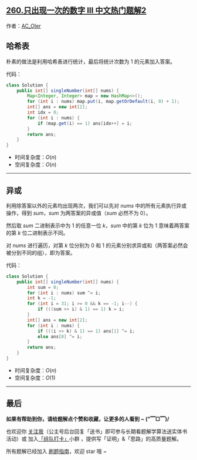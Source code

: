 ## [260.只出现一次的数字 III 中文热门题解2](https://leetcode.cn/problems/single-number-iii/solutions/100000/gong-shui-san-xie-yi-ti-shuang-jie-ha-xi-zgi4)

作者：[AC_OIer](https://leetcode.cn/u/AC_OIer)
## 哈希表

朴素的做法是利用哈希表进行统计，最后将统计次数为 $1$ 的元素加入答案。

代码：
```Java []
class Solution {
    public int[] singleNumber(int[] nums) {
        Map<Integer, Integer> map = new HashMap<>();
        for (int i : nums) map.put(i, map.getOrDefault(i, 0) + 1);
        int[] ans = new int[2];
        int idx = 0;
        for (int i : nums) {
            if (map.get(i) == 1) ans[idx++] = i;
        }
        return ans;
    }
}
```
* 时间复杂度：$O(n)$
* 空间复杂度：$O(n)$

---

## 异或

利用除答案以外的元素均出现两次，我们可以先对 $nums$ 中的所有元素执行异或操作，得到 $sum$，$sum$ 为两答案的异或值（$sum$ 必然不为 $0$）。

然后取 $sum$ 二进制表示中为 $1$ 的任意一位 $k$，$sum$ 中的第 $k$ 位为 $1$ 意味着两答案的第 $k$ 位二进制表示不同。

对 $nums$ 进行遍历，对第 $k$ 位分别为 $0$ 和 $1$ 的元素分别求异或和（两答案必然会被分到不同的组），即为答案。

代码：
```Java []
class Solution {
    public int[] singleNumber(int[] nums) {
        int sum = 0;
        for (int i : nums) sum ^= i;
        int k = -1;
        for (int i = 31; i >= 0 && k == -1; i--) {
            if (((sum >> i) & 1) == 1) k = i;
        }
        int[] ans = new int[2];
        for (int i : nums) {
            if (((i >> k) & 1) == 1) ans[1] ^= i;
            else ans[0] ^= i;
        }
        return ans;
    }
}
```
* 时间复杂度：$O(n)$
* 空间复杂度：$O(1)$

---

## 最后

**如果有帮助到你，请给题解点个赞和收藏，让更多的人看到 ~ ("▔□▔)/**

也欢迎你 [关注我](https://oscimg.oschina.net/oscnet/up-19688dc1af05cf8bdea43b2a863038ab9e5.png)（公主号后台回复「送书」即可参与长期看题解学算法送实体书活动）或 加入[「组队打卡」](https://leetcode-cn.com/u/ac_oier/)小群 ，提供写「证明」&「思路」的高质量题解。

所有题解已经加入 [刷题指南](https://github.com/SharingSource/LogicStack-LeetCode/wiki)，欢迎 star 哦 ~ 